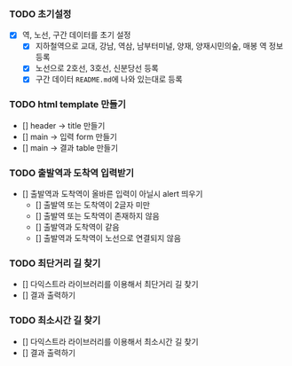### TODO 초기설정
- [X] 역, 노선, 구간 데이터를 초기 설정
    - [X] 지하철역으로 교대, 강남, 역삼, 남부터미널, 양재, 양재시민의숲, 매봉 역 정보 등록
    - [X] 노선으로 2호선, 3호선, 신분당선 등록
    - [X] 구간 데이터 `README.md`에 나와 있는대로 등록

### TODO html template 만들기 
- [] header -> title 만들기
- [] main -> 입력 form 만들기
- [] main -> 결과 table 만들기
 
### TODO 출발역과 도착역 입력받기
- [] 출발역과 도착역이 올바른 입력이 아닐시 alert 띄우기
    - [] 출발역 또는 도착역이 2글자 미만
    - [] 출발역 또는 도착역이 존재하지 않음
    - [] 출발역과 도착역이 같음
    - [] 출발역과 도착역이 노선으로 연결되지 않음

### TODO 최단거리 길 찾기
- [] 다익스트라 라이브러리를 이용해서 최단거리 길 찾기
- [] 결과 출력하기

### TODO 최소시간 길 찾기
- [] 다익스트라 라이브러리를 이용해서 최소시간 길 찾기
- [] 결과 출력하기
